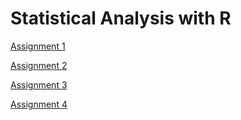 # Statistical Analysis with R

[Assignment 1](Assignment1.html)

[Assignment 2](Assignment2.html)


[Assignment 3](assignment3.html)

[Assignment 4](Assignment4.html)